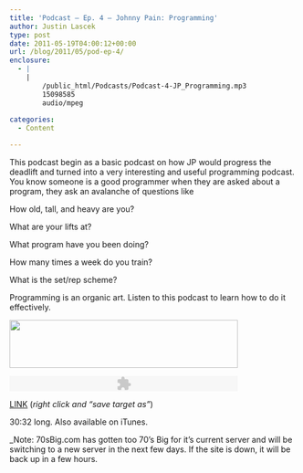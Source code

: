 ```yaml
---
title: 'Podcast – Ep. 4 – Johnny Pain: Programming'
author: Justin Lascek
type: post
date: 2011-05-19T04:00:12+00:00
url: /blog/2011/05/pod-ep-4/
enclosure:
  - |
    |
        /public_html/Podcasts/Podcast-4-JP_Programming.mp3
        15098585
        audio/mpeg
        
categories:
  - Content

---
```

This podcast begin as a basic podcast on how JP would progress the deadlift and turned into a very interesting and useful programming podcast. You know someone is a good programmer when they are asked about a program, they ask an avalanche of questions like
  

  
How old, tall, and heavy are you?
  
What are your lifts at?
  
What program have you been doing?
  
How many times a week do you train?
  
What is the set/rep scheme?
  

  
Programming is an organic art. Listen to this podcast to learn how to do it effectively.
  

  
[<img data-attachment-id="4349" data-permalink="/blog/2011/05/pod-ep-4/strengthvillain/" data-orig-file="/2011/05/strengthvillain.jpg" data-orig-size="950,200" data-comments-opened="1" data-image-meta="{&quot;aperture&quot;:&quot;0&quot;,&quot;credit&quot;:&quot;&quot;,&quot;camera&quot;:&quot;&quot;,&quot;caption&quot;:&quot;&quot;,&quot;created_timestamp&quot;:&quot;0&quot;,&quot;copyright&quot;:&quot;&quot;,&quot;focal_length&quot;:&quot;0&quot;,&quot;iso&quot;:&quot;0&quot;,&quot;shutter_speed&quot;:&quot;0&quot;,&quot;title&quot;:&quot;&quot;}" data-image-title="strengthvillain" data-image-description="" data-medium-file="/2011/05/strengthvillain-400x84.jpg" data-large-file="/2011/05/strengthvillain.jpg" src="/2011/05/strengthvillain-400x84.jpg" alt="" title="strengthvillain" width="400" height="84" class="aligncenter size-medium wp-image-4349" srcset="/2011/05/strengthvillain-400x84.jpg 400w, /2011/05/strengthvillain.jpg 950w" sizes="(max-width: 400px) 100vw, 400px" />][1]
  

  


<embed type="application/x-shockwave-flash" flashvars="audioUrl=/public_html/Podcasts/Podcast-4-JP_Programming.mp3" src="http://www.google.com/reader/ui/3523697345-audio-player.swf" width="400" height="27" quality="best">
</embed>


  
[LINK][2] (_right click and &#8220;save target as&#8221;_)
  
30:32 long. Also available on iTunes.
  

  
_Note: 70sBig.com has gotten too 70&#8217;s Big for it&#8217;s current server and will be switching to a new server in the next few days. If the site is down, it will be back up in a few hours.  
</p>

 [1]: http://strengthvillain.com
 [2]: /public_html/Podcasts/Podcast-4-JP_Programming.mp3
